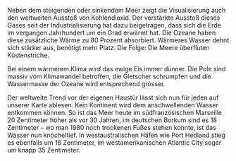 Neben dem steigenden oder sinkendem Meer zeigt die Visualisierung auch den weltweiten Ausstoß von Kohlendioxid. Der verstärkte Ausstoß dieses Gases seit der Industrialisierung hat dazu beigetragen, dass sich die Erde im vergangen Jahrhundert um ein Grad erwärmt hat. Die Ozeane haben diese zusätzliche Wärme zu 80 Prozent absorbiert. Wärmeres Wasser dehnt sich stärker aus, benötigt mehr Platz. Die Folge: Die Meere überfluten Küstenstriche.

Bei einem wärmerem Klima wird das ewige Eis immer dünner. Die Pole sind massiv vom Klimawandel betroffen, die Gletscher schrumpfen und die Wassermasse der Ozeane wird entsprechend grösser.

Der weltweite Trend vor der eigenen Haustür lässt sich nun für jeden auf unserer Karte ablesen. Kein Kontinent wird dem anschwellenden Wasser entkommen können. So ist das Meer heute im südfranzösischen Marseille 20 Zentimeter höher als vor 30 Jahren, im deutschen Borkum sind es 18 Zentimeter – wo man 1980 noch trockenen Fußes stehen konnte, ist das Wasser nun knöcheltief. In westaustralischen Häfen wie Port Hedland stieg es ebenfalls um 18 Zentimeter, im westamerikanischen Atlantic City sogar um knapp 35 Zentimeter.


